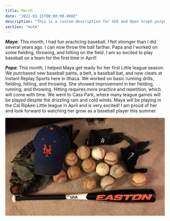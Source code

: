```yaml
---
title: March
date: "2022-03-15T00:00:00.000Z"
description: "This is a custom description for SEO and Open Graph purposes, rather than the default generated excerpt. Simply add a description field to the frontmatter."
section: "motm"
---
```


***Maya***: This month, I had fun practicing baseball. I felt stronger than I did several years ago. I can now throw the ball farther. Papa and I worked on some fielding, throwing, and hitting on the field. I am so excited to play baseball on a team for the first time in April!

***Papa***: This month, I helped Maya get ready for her first Little league season. We purchased new baseball pants, a belt, a baseball bat, and new cleats at Instant Replay Sports here in Ithaca. We worked on basic running drills, fielding, hitting, and throwing. She showed improvement in her fielding, running, and throwing. Hitting requires more practice and repetition, which will come with time. We went to Cass Park, where many league games will be played despite the drizzling rain and cold winds. Maya will be playing in the Cal Ripken Little league in April and is very excited! I am proud of her and look forward to watching her grow as a baseball player this summer.

![PostImg](../images/mar22.jpg)
